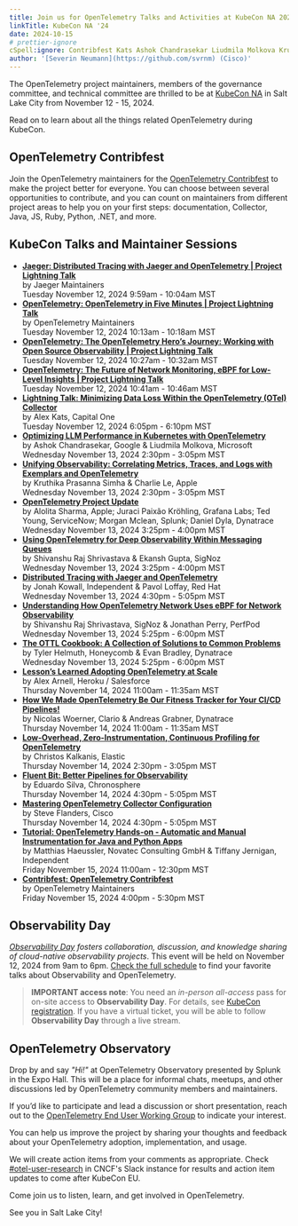 ```yaml
---
title: Join us for OpenTelemetry Talks and Activities at KubeCon NA 2024
linkTitle: KubeCon NA '24
date: 2024-10-15
# prettier-ignore
cSpell:ignore: Contribfest Kats Ashok Chandrasekar Liudmila Molkova Kruthika Prasanna simha Mclean Shivanshu Shrivastava Ekansh Kowall Helmuth Arnell Woerner Clario Grabner Kalkanis Haeussler Novatec Jernigan
author: '[Severin Neumann](https://github.com/svrnm) (Cisco)'
---
```


The OpenTelemetry project maintainers, members of the governance committee, and
technical committee are thrilled to be at [KubeCon NA][] in Salt Lake City from November
12 - 15, 2024.

Read on to learn about all the things related OpenTelemetry during KubeCon.

## OpenTelemetry Contribfest

Join the OpenTelemetry maintainers for the
[OpenTelemetry Contribfest](https://sched.co/1hoyF) to make the project better
for everyone. You can choose between several opportunities to contribute, and
you can count on maintainers from different project areas to help you on your
first steps: documentation, Collector, Java, JS, Ruby, Python, .NET, and more.

## KubeCon Talks and Maintainer Sessions

- **[Jaeger: Distributed Tracing with Jaeger and OpenTelemetry | Project Lightning Talk](https://sched.co/1iW8S)**<br>
  by Jaeger Maintainers<br> Tuesday November 12, 2024 9:59am - 10:04am MST
- **[OpenTelemetry: OpenTelemetry in Five Minutes | Project Lightning Talk](https://sched.co/1iW8Y)**<br>
  by OpenTelemetry Maintainers<br> Tuesday November 12, 2024 10:13am - 10:18am
  MST
- **[OpenTelemetry: The OpenTelemetry Hero’s Journey: Working with Open Source Observability | Project Lightning Talk](https://sched.co/1iW8e)**<br>
  Tuesday November 12, 2024 10:27am - 10:32am MST
- **[OpenTelemetry: The Future of Network Monitoring, eBPF for Low-Level Insights | Project Lightning Talk](https://sched.co/1iW8k)**<br>
  Tuesday November 12, 2024 10:41am - 10:46am MST
- **[Lightning Talk: Minimizing Data Loss Within the OpenTelemetry (OTel) Collector](https://sched.co/1i7kC)**<br>
  by Alex Kats, Capital One<br> Tuesday November 12, 2024 6:05pm - 6:10pm MST
- **[Optimizing LLM Performance in Kubernetes with OpenTelemetry](https://sched.co/1i7lA)**<br>
  by Ashok Chandrasekar, Google & Liudmila Molkova, Microsoft<br> Wednesday
  November 13, 2024 2:30pm - 3:05pm MST
- **[Unifying Observability: Correlating Metrics, Traces, and Logs with Exemplars and OpenTelemetry](https://sched.co/1i7lJ)**<br>
  by Kruthika Prasanna Simha & Charlie Le, Apple<br> Wednesday November 13, 2024
  2:30pm - 3:05pm MST
- **[OpenTelemetry Project Update](https://sched.co/1hovy)**<br> by Alolita
  Sharma, Apple; Juraci Paixão Kröhling, Grafana Labs; Ted Young, ServiceNow;
  Morgan Mclean, Splunk; Daniel Dyla, Dynatrace<br> Wednesday November 13, 2024
  3:25pm - 4:00pm MST
- **[Using OpenTelemetry for Deep Observability Within Messaging Queues](https://sched.co/1i7li)**<br>
  by Shivanshu Raj Shrivastava & Ekansh Gupta, SigNoz<br> Wednesday November 13,
  2024 3:25pm - 4:00pm MST
- **[Distributed Tracing with Jaeger and OpenTelemetry](https://sched.co/1hoyb)**<br>
  by Jonah Kowall, Independent & Pavol Loffay, Red Hat<br> Wednesday November
  13, 2024 4:30pm - 5:05pm MST
- **[Understanding How OpenTelemetry Network Uses eBPF for Network Observability](https://sched.co/1how7)**<br>
  by Shivanshu Raj Shrivastava, SigNoz & Jonathan Perry, PerfPod<br> Wednesday
  November 13, 2024 5:25pm - 6:00pm MST
- **[The OTTL Cookbook: A Collection of Solutions to Common Problems](https://sched.co/1i7mZ)**<br>
  by Tyler Helmuth, Honeycomb & Evan Bradley, Dynatrace<br> Wednesday November
  13, 2024 5:25pm - 6:00pm MST
- **[Lesson’s Learned Adopting OpenTelemetry at Scale](https://sched.co/1i7nC)**<br>
  by Alex Arnell, Heroku / Salesforce<br> Thursday November 14, 2024 11:00am -
  11:35am MST
- **[How We Made OpenTelemetry Be Our Fitness Tracker for Your CI/CD Pipelines!](https://sched.co/1i7nM)**<br>
  by Nicolas Woerner, Clario & Andreas Grabner, Dynatrace<br> Thursday November
  14, 2024 11:00am - 11:35am MST
- **[Low-Overhead, Zero-Instrumentation, Continuous Profiling for OpenTelemetry](https://sched.co/1i7nz)**<br>
  by Christos Kalkanis, Elastic<br> Thursday November 14, 2024 2:30pm - 3:05pm
  MST
- **[Fluent Bit: Better Pipelines for Observability](https://sched.co/1hoxB)**<br>
  by Eduardo Silva, Chronosphere<br> Thursday November 14, 2024 4:30pm - 5:05pm
  MST
- **[Mastering OpenTelemetry Collector Configuration](https://sched.co/1i7ot)**<br>
  by Steve Flanders, Cisco<br> Thursday November 14, 2024 4:30pm - 5:05pm MST
- **[Tutorial: OpenTelemetry Hands-on - Automatic and Manual Instrumentation for Java and Python Apps](https://sched.co/1i7pd)**<br>
  by Matthias Haeussler, Novatec Consulting GmbH & Tiffany Jernigan,
  Independent<br> Friday November 15, 2024 11:00am - 12:30pm MST
- **[Contribfest: OpenTelemetry Contribfest](https://sched.co/1hoyF)**<br> by
  OpenTelemetry Maintainers<br> Friday November 15, 2024 4:00pm - 5:30pm MST

## Observability Day

_[Observability Day][] fosters collaboration, discussion, and knowledge sharing of
cloud-native observability projects_. This event will be held on November 12, 2024
from 9am to 6pm. [Check the full schedule](https://colocatedeventsna2024.sched.com/overview/type/Observability+Day)
to find your favorite talks about Observability and OpenTelemetry.

> <i class="far fa-exclamation-triangle"></i> **IMPORTANT access note**: You
> need an _in-person all-access_ pass for on-site access to **Observability
> Day**. For details, see [KubeCon registration][]. If you have a virtual ticket,
> you will be able to follow **Observability Day** through a live stream.

## OpenTelemetry Observatory

Drop by and say _"Hi!"_ at OpenTelemetry Observatory presented by Splunk in the
Expo Hall. This will be a place for informal chats, meetups, and other
discussions led by OpenTelemetry community members and maintainers.

If you’d like to participate and lead a discussion or short presentation, reach
out to the
[OpenTelemetry End User Working Group](https://cloud-native.slack.com/archives/C01RT3MSWGZ)
to indicate your interest.

You can help us improve the project by sharing your thoughts and feedback about
your OpenTelemetry adoption, implementation, and usage.

We will create action items from your comments as appropriate. Check
[#otel-user-research][] in CNCF's Slack instance for results and action item
updates to come after KubeCon EU.

Come join us to listen, learn, and get involved in OpenTelemetry.

See you in Salt Lake City!

[kubecon na]:
  https://events.linuxfoundation.org/kubecon-cloudnativecon-north-america/
[Observability Day]:
  https://events.linuxfoundation.org/kubecon-cloudnativecon-north-america/co-located-events/observability-day/
[kubecon registration]:
  https://events.linuxfoundation.org/kubecon-cloudnativecon-north-america/register/
[#otel-user-research]: https://cloud-native.slack.com/archives/C01RT3MSWGZ
